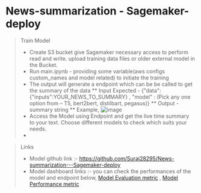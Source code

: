 # News-summarization - Sagemaker-deploy

> Train Model
> * Create S3 bucket give Sagemaker necessary access to perform read and write. upload training data files or older external model in the Bucket. 
> * Run main.ipynb - providing some variable(aws configs custom_names and model related) to initiate the training
> * The output will generate a endpoint which can be be called to get the summary of the data
> ** Input Expected - {"data":{"inputs":YOUR_NEWS_TO_SUMMARY} , "model" : (Pick any one option from – T5, bert2bert, distilbart, pegasus)}
> ** Output - summary string
> ** Example, 
![image](https://user-images.githubusercontent.com/25966450/176410424-7ec57c12-5d76-4316-b48a-3d9a65f8fd3f.png)
> * Access the Model using Endpoint and get the live time summary to your text. Choose different models to check which suits your needs.
> * 



> Links
> * Model github link :- https://github.com/Suraj28295/News-summarization---Sagemaker-deploy
> * Model dashboard links :- you can check the performances of the model and endpoint below,
[Model Evaluation metric](https://cloudwatch.amazonaws.com/dashboard.html?dashboard=Endpoint_Latency-Evaluations&context=eyJSIjoidXMtZWFzdC0xIiwiRCI6ImN3LWRiLTY1ODU2ODQxMTYxNyIsIlUiOiJ1cy1lYXN0LTFfVFdLWU5QY3dhIiwiQyI6InFkajBycWRpM2ZqOGU3cWdxdGFlMXQycjgiLCJJIjoidXMtZWFzdC0xOmUzNTQ5ZDdhLTFlMGMtNDFiOC04ZjJiLWU1ZWExNTNjOGFkNCIsIk0iOiJQdWJsaWMifQ==) ,
[Model Performance metric](https://cloudwatch.amazonaws.com/dashboard.html?dashboard=Model_Performance-Metrics&context=eyJSIjoidXMtZWFzdC0xIiwiRCI6ImN3LWRiLTY1ODU2ODQxMTYxNyIsIlUiOiJ1cy1lYXN0LTFfVFdLWU5QY3dhIiwiQyI6InFkajBycWRpM2ZqOGU3cWdxdGFlMXQycjgiLCJJIjoidXMtZWFzdC0xOjJhMjZmYWNkLTA3OTctNGM3Mi05ZjBlLThhZWQ2OTZkNzg0OSIsIk0iOiJQdWJsaWMifQ==)
